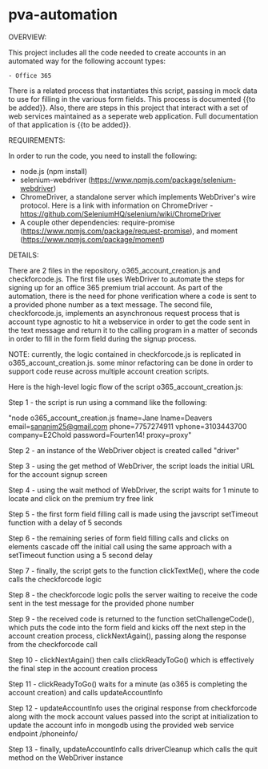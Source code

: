 # pva-automation

OVERVIEW:

This project includes all the code needed to create accounts in an automated way for the following account types:

    - Office 365

There is a related process that instantiates this script, passing in mock data to use for filling in the various form fields.
This process is documented {{to be added}}. Also, there are steps in this project that interact with a set of web services 
maintained as a seperate web application. Full documentation of that application is {{to be added}}.
    
REQUIREMENTS:

In order to run the code, you need to install the following:

- node.js (npm install)
- selenium-webdriver (https://www.npmjs.com/package/selenium-webdriver) 
- ChromeDriver, a standalone server which implements WebDriver's wire protocol. Here is a link with information on ChromeDriver - https://github.com/SeleniumHQ/selenium/wiki/ChromeDriver
- A couple other dependencies: require-promise (https://www.npmjs.com/package/request-promise), and moment (https://www.npmjs.com/package/moment)


DETAILS:

There are 2 files in the repository, o365_account_creation.js and checkforcode.js. The first file uses WebDriver to automate 
the steps for signing up for an office 365 premium trial account. As part of the automation, there is the need for phone 
verification where a code is sent to a provided phone number as a text message. The second file, checkforcode.js, implements
an asynchronous request process that is account type agnostic to hit a webservice in order to get the code sent in the text
message and return it to the calling program in a matter of seconds in order to fill in the form field during the signup 
process. 

NOTE: currently, the logic contained in checkforcode.js is replicated in o365_account_creation.js. some minor 
refactoring can be done in order to support code reuse across multiple account creation scripts.

Here is the high-level logic flow of the script o365_account_creation.js: 

Step 1 - the script is run using a command like the following:

"node o365_account_creation.js fname=Jane lname=Deavers email=sananim25@gmail.com phone=7757274911 vphone=3103443700 
company=E2Chold password=Fourten14! proxy=proxy"

Step 2 - an instance of the WebDriver object is created called "driver"

Step 3 - using the get method of WebDriver, the script loads the initial URL for the account signup screen

Step 4 - using the wait method of WebDriver, the script waits for 1 minute to locate and click on the premium try free link

Step 5 - the first form field filling call is made using the javscript setTimeout function with a delay of 5 seconds

Step 6 - the remaining series of form field filling calls and clicks on elements cascade off the initial call using the same 
approach with a setTimeout function using a 5 second delay

Step 7 - finally, the script gets to the function clickTextMe(), where the code calls the checkforcode logic

Step 8 - the checkforcode logic polls the server waiting to receive the code sent in the test message for the provided 
phone number

Step 9 - the received code is returned to the function setChallengeCode(), which puts the code into the form field and kicks 
off the next step in the account creation process, clickNextAgain(), passing along the response from the checkforcode call

Step 10 - clickNextAgain() then calls clickReadyToGo() which is effectively the final step in the account creation process

Step 11 - clickReadyToGo() waits for a minute (as o365 is completing the account creation) and calls updateAccountInfo

Step 12 - updateAccountInfo uses the original response from checkforcode along with the mock account values passed into the 
script at initialization to update the account info in mongodb using the provided web service endpoint /phoneinfo/

Step 13 - finally, updateAccountInfo calls driverCleanup which calls the quit method on the WebDriver instance
